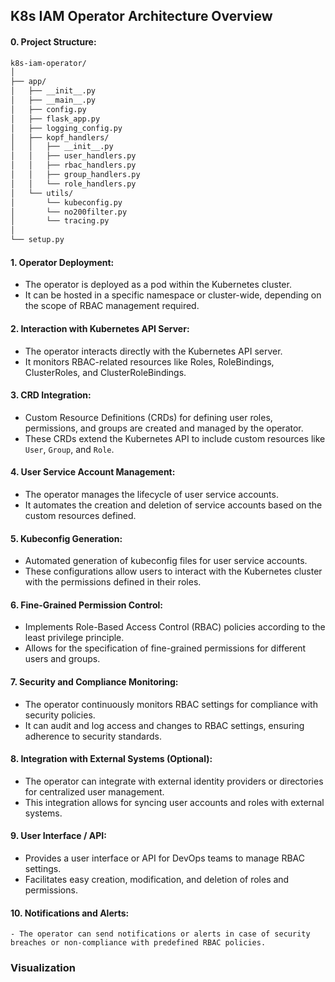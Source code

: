 ## K8s IAM Operator Architecture Overview

#### 0. **Project Structure**:
```bash
k8s-iam-operator/
│
├── app/
│   ├── __init__.py
│   ├── __main__.py
│   ├── config.py
│   ├── flask_app.py
│   ├── logging_config.py
│   ├── kopf_handlers/
│   │   ├── __init__.py
│   │   ├── user_handlers.py
│   │   ├── rbac_handlers.py
│   │   ├── group_handlers.py
│   │   └── role_handlers.py
│   └── utils/
│       └── kubeconfig.py
│       └── no200filter.py
│       └── tracing.py
│
└── setup.py
```
#### 1. **Operator Deployment**:
   - The operator is deployed as a pod within the Kubernetes cluster.
   - It can be hosted in a specific namespace or cluster-wide, depending on the scope of RBAC management required.

#### 2. **Interaction with Kubernetes API Server**:
   - The operator interacts directly with the Kubernetes API server.
   - It monitors RBAC-related resources like Roles, RoleBindings, ClusterRoles, and ClusterRoleBindings.

#### 3. **CRD Integration**:
   - Custom Resource Definitions (CRDs) for defining user roles, permissions, and groups are created and managed by the operator.
   - These CRDs extend the Kubernetes API to include custom resources like `User`, `Group`, and `Role`.

#### 4. **User Service Account Management**:
   - The operator manages the lifecycle of user service accounts.
   - It automates the creation and deletion of service accounts based on the custom resources defined.

#### 5. **Kubeconfig Generation**:
   - Automated generation of kubeconfig files for user service accounts.
   - These configurations allow users to interact with the Kubernetes cluster with the permissions defined in their roles.

#### 6. **Fine-Grained Permission Control**:
   - Implements Role-Based Access Control (RBAC) policies according to the least privilege principle.
   - Allows for the specification of fine-grained permissions for different users and groups.

#### 7. **Security and Compliance Monitoring**:
   - The operator continuously monitors RBAC settings for compliance with security policies.
   - It can audit and log access and changes to RBAC settings, ensuring adherence to security standards.

#### 8. **Integration with External Systems** (Optional):
   - The operator can integrate with external identity providers or directories for centralized user management.
   - This integration allows for syncing user accounts and roles with external systems.

#### 9. **User Interface / API**:
   - Provides a user interface or API for DevOps teams to manage RBAC settings.
   - Facilitates easy creation, modification, and deletion of roles and permissions.

#### 10. **Notifications and Alerts**:
    - The operator can send notifications or alerts in case of security breaches or non-compliance with predefined RBAC policies.

### Visualization
